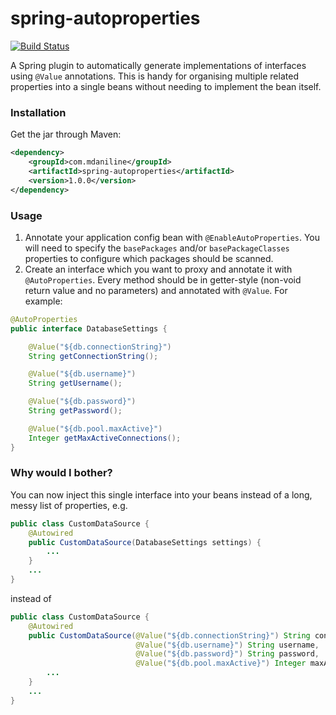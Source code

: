 # spring-autoproperties

[![Build Status](https://travis-ci.org/mdaniline/spring-autoproperties.svg?branch=master)](https://travis-ci.org/mdaniline/spring-autoproperties)

A Spring plugin to automatically generate implementations of interfaces using `@Value` annotations. This is handy for organising multiple related properties into a single beans without needing to implement the bean itself.

### Installation

Get the jar through Maven:

```xml
<dependency>
    <groupId>com.mdaniline</groupId>
    <artifactId>spring-autoproperties</artifactId>
    <version>1.0.0</version>
</dependency>
```

### Usage

1.  Annotate your application config bean with `@EnableAutoProperties`. You will need to specify the `basePackages` and/or `basePackageClasses` properties to configure which packages should be scanned.
2.  Create an interface which you want to proxy and annotate it with `@AutoProperties`. Every method should be in getter-style (non-void return value and no parameters) and annotated with `@Value`. For example:
```java
@AutoProperties
public interface DatabaseSettings {

    @Value("${db.connectionString}")
    String getConnectionString();

    @Value("${db.username}")
    String getUsername();

    @Value("${db.password}")
    String getPassword();

    @Value("${db.pool.maxActive}")
    Integer getMaxActiveConnections();
}
```

### Why would I bother?

You can now inject this single interface into your beans instead of a long, messy list of properties, e.g. 
```java
public class CustomDataSource {
    @Autowired
    public CustomDataSource(DatabaseSettings settings) {
        ...
    }
    ...
}
```
instead of
```java
public class CustomDataSource {
    @Autowired
    public CustomDataSource(@Value("${db.connectionString}") String connectionString,
                            @Value("${db.username}") String username,
                            @Value("${db.password}") String password,
                            @Value("${db.pool.maxActive}") Integer maxActiveConnections) {
        ...
    }
    ...
}
```




